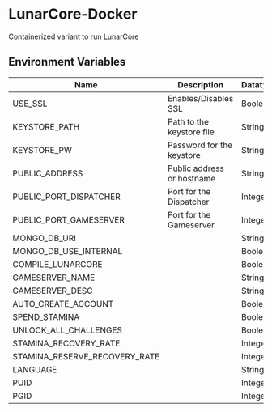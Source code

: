 # LunarCore-Docker
Containerized variant to run [LunarCore](https://github.com/Melledy/LunarCore)

## Environment Variables
| Name  | Description | Datatype | Example | Default
| ------------- | ------------- | ------------- | ------------- | ------------- |
| USE_SSL  | Enables/Disables SSL | Boolean |||
| KEYSTORE_PATH  | Path to the keystore file | String |||
| KEYSTORE_PW  | Password for the keystore | String |||
| PUBLIC_ADDRESS  | Public address or hostname | String |||
| PUBLIC_PORT_DISPATCHER  | Port for the Dispatcher | Integer |||
| PUBLIC_PORT_GAMESERVER  | Port for the Gameserver | Integer |||
| MONGO_DB_URI  || String ||
| MONGO_DB_USE_INTERNAL  || Boolean ||
| COMPILE_LUNARCORE  || Boolean ||
| GAMESERVER_NAME  || String ||
| GAMESERVER_DESC  || String ||
| AUTO_CREATE_ACCOUNT  || Boolean ||
| SPEND_STAMINA  || Boolean ||
| UNLOCK_ALL_CHALLENGES  || Boolean ||
| STAMINA_RECOVERY_RATE  || Integer ||
| STAMINA_RESERVE_RECOVERY_RATE  || Integer ||
| LANGUAGE  || String ||
| PUID  || Integer | 1000 | 1000 |
| PGID  || Integer | 1000 | 1000 |
